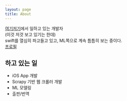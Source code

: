 ```yaml
---
layout: page
title: About
---
```


<p class="message">
  <a href="https://www.google.com">여기저기</a>에서 일하고 있는  개발자<br>
  (이것 저것 보고 있기는 한데)<br>
  swift를 열심히 파고들고 있고, ML쪽으로 계속 틈틈히 보는 중이다.<br>
  <a href="https://www.rocketpunch.com/@xxxxxx"> 프로필</a><br>
</p>

## 하고 있는 일
* iOS App 개발
* Scrapy 기반 웹 크롤러 개발
* ML 모델링
* 출판/번역

